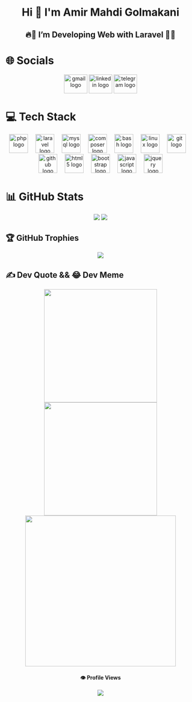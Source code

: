 <div align="center">

  # Hi 👋 I'm Amir Mahdi Golmakani
  ## 🔥🚀 I’m Developing Web with Laravel 🚀🔥
</div>

# 🌐 Socials
<div align="center">
  
  [<img src="https://raw.githubusercontent.com/maurodesouza/profile-readme-generator/master/src/assets/icons/social/gmail/default.svg" width="62" height="50" alt="gmail logo"  />](mailto:amirgoli6011@gmail.com)
  [<img src="https://raw.githubusercontent.com/maurodesouza/profile-readme-generator/master/src/assets/icons/social/linkedin/default.svg" width="62" height="50" alt="linkedin logo"  />](https://linkedin.com/in/amirgoli6011)
  [<img src="https://raw.githubusercontent.com/maurodesouza/profile-readme-generator/master/src/assets/icons/social/telegram/default.svg" width="62" height="50" alt="telegram logo"  />](https://t.me/amirgoli6011)
</div>

# 💻 Tech Stack
<div align="center">
  
  [<img src="https://cdn.jsdelivr.net/gh/devicons/devicon/icons/php/php-original.svg" height="50" alt="php logo"  />](https://github.com/amirgoli6011)
  <img width="12" />
  [<img src="https://cdn.simpleicons.org/laravel/FF2D20" height="50" alt="laravel logo"  />](https://github.com/amirgoli6011)
  <img width="12" />
  [<img src="https://cdn.jsdelivr.net/gh/devicons/devicon/icons/mysql/mysql-original.svg" height="50" alt="mysql logo"  />](https://github.com/amirgoli6011)
  <img width="12" />
  [<img src="https://cdn.jsdelivr.net/gh/devicons/devicon/icons/composer/composer-original.svg" height="50" alt="composer logo"  />](https://github.com/amirgoli6011)
  <img width="12" />
  [<img src="https://skillicons.dev/icons?i=bash" height="50" alt="bash logo"  />](https://github.com/amirgoli6011)
  <img width="12" />
  [<img src="https://cdn.jsdelivr.net/gh/devicons/devicon/icons/linux/linux-original.svg" height="50" alt="linux logo"  />](https://github.com/amirgoli6011)
  <img width="12" />
  [<img src="https://cdn.jsdelivr.net/gh/devicons/devicon/icons/git/git-original.svg" height="50" alt="git logo"  />](https://github.com/amirgoli6011)
  <img width="12" />
  [<img src="https://skillicons.dev/icons?i=github" height="50" alt="github logo"  />](https://github.com/amirgoli6011)
  <img width="12" />
  [<img src="https://cdn.jsdelivr.net/gh/devicons/devicon/icons/html5/html5-original.svg" height="50" alt="html5 logo"  />](https://github.com/amirgoli6011)
  <img width="12" />
  [<img src="https://cdn.jsdelivr.net/gh/devicons/devicon/icons/bootstrap/bootstrap-original.svg" height="50" alt="bootstrap logo"  />](https://github.com/amirgoli6011)
  <img width="12" />
  [<img src="https://cdn.jsdelivr.net/gh/devicons/devicon/icons/javascript/javascript-original.svg" height="50" alt="javascript logo"  />](https://github.com/amirgoli6011)
  <img width="12" />
  [<img src="https://cdn.jsdelivr.net/gh/devicons/devicon/icons/jquery/jquery-original.svg" height="50" alt="jquery logo"  />](https://github.com/amirgoli6011)
</div>

# 📊 GitHub Stats
<div align="center">
  
  [![](https://github-readme-streak-stats.herokuapp.com/?user=amirgoli6011&theme=dark&hide_border=false)](https://github.com/amirgoli6011)
  [![](https://github-readme-stats.vercel.app/api?username=amirgoli6011&theme=dark&hide_border=false&include_all_commits=false&count_private=true)](https://github.com/amirgoli6011)
</div>

## 🏆 GitHub Trophies
<div align="center">
  
  [![](https://github-profile-trophy.vercel.app/?username=amirgoli6011&theme=dark&no-frame=false&no-bg=false&margin-w=4)](https://github.com/amirgoli6011)
</div>

## ✍️ Dev Quote && 😂 Dev Meme

<div align="center">


  [<img src='https://quotes-github-readme.vercel.app/api?theme=nord&border=true&quote=Keep+it+simple,+stupid!&author=Kelly+Johnson' style="height:300px"/>](https://github.com/amirgoli6011)
  [<img src='https://codermemes.vercel.app' style="height:300px;"/>](https://github.com/amirgoli6011)
  <img src='https://codermemes.vercel.app/' style="height: 400px;"/>
</div>

<div align="center">

  #### 👁️ Profile Views
  [<img src='https://profile-counter.glitch.me/amirgoli6011/count.svg?'/>](https://github.com/amirgoli6011)
</div>
